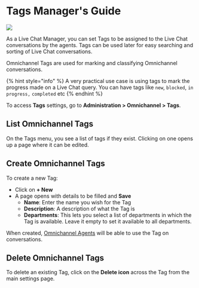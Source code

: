 # Tags Manager's Guide

![](<../../.gitbook/assets/2021-06-10\_22-31-38 (3) (3) (3) (3) (3) (3) (3) (3) (3) (2) (3) (1) (1) (1) (1) (1) (1) (30).jpg>)

As a Live Chat Manager, you can set Tags to be assigned to the Live Chat conversations by the agents. Tags can be used later for easy searching and sorting of Live Chat conversations.

Omnichannel Tags are used for marking and classifying Omnichannel conversations.

{% hint style="info" %}
A very practical use case is using tags to mark the progress made on a Live Chat query. You can have tags like `new`, `blocked`, `in progress,` `completed` etc
{% endhint %}

To access **Tags** settings, go to **Administration > Omnichannel > Tags**.

## List Omnichannel Tags

On the Tags menu, you see a list of tags if they exist. Clicking on one opens up a page where it can be edited.

## Create Omnichannel Tags

To create a new Tag:

* Click on **+ New**
* A page opens with details to be filled and **Save**
  * **Name**: Enter the name you wish for the Tag
  * **Description**: A description of what the Tag is
  * **Departments**: This lets you select a list of departments in which the Tag is available. Leave it empty to set it available to all departments.

When created, [Omnichannel Agents](agents.md) will be able to use the Tag on conversations.

## Delete Omnichannel Tags

To delete an existing Tag, click on the **Delete icon** across the Tag from the main settings page.
